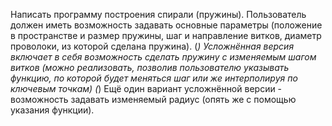 Написать программу построения спирали (пружины). Пользователь должен иметь возможность задавать основные параметры (положение в пространстве и размер пружины, шаг и направление витков, диаметр проволоки, из которой сделана пружина).
(*) Усложнённая версия включает в себя возможность сделать пружину с изменяемым шагом витков (можно реализовать, позволив пользователю указывать функцию, по которой будет меняться шаг или же интерполируя по ключевым точкам)
(*) Ещё один вариант усложнённой версии - возможность задавать изменяемый радиус (опять же с помощью указания функции).
